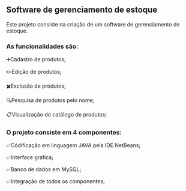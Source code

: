 ## Software de gerenciamento de estoque 
Este projeto consiste na criação de um software de gerenciamento de estoque.

### As funcionalidades são: 
➕Cadastro de produtos;

✏️Edição de produtos;

✖️Exclusão de produtos;

🔍Pesquisa de produtos pelo nome;

📋Visualização do catálogo de produtos;

### O projeto consiste em 4 componentes:
✅Códificação em linguagem JAVA pela IDE NetBeans;

✅Interface gráfica; 

✅Banco de dados em MySQL;

✅Integração de todos os componentes;


